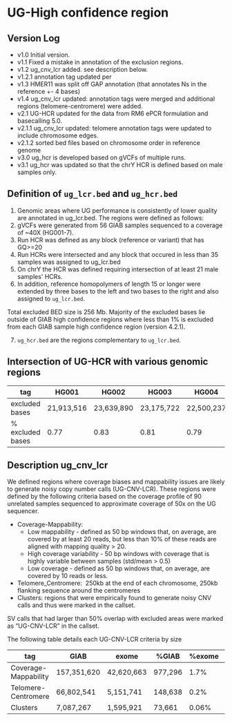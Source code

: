 # UG-High confidence region
## Version Log
* v1.0 Initial version.
* v1.1 Fixed a mistake in annotation of the exclusion regions.
* v1.2 ug_cnv_lcr added. see description below.
* v1.2.1 annotation tag updated per 
* v1.3 HMER11 was split off GAP annotation (that annotates Ns in the reference +- 4 bases) 
* v1.4 ug_cnv_lcr updated: annotation tags were merged and additional regions (telomere-centromere) were added. 
* v2.1 UG-HCR updated for the data from RM6 ePCR formulation and basecalling 5.0. 
* v2.1.1  ug_cnv_lcr updated: telomere annotation tags were updated to include chromosome edges.
* v2.1.2 sorted bed files based on chromosome order in reference genome
* v3.0 ug_hcr is developed based on gVCFs of multiple runs.
* v3.1 ug_hcr was updated so that the chrY HCR is defined based on male samples only.

## Definition of `ug_lcr.bed` and `ug_hcr.bed`

1. Genomic areas where UG performance is consistently of lower quality are annotated in ug_lcr.bed. The regions were defined as follows: 
2. gVCFs were generated from 56 GIAB samples sequenced to a coverage of ~40X (HG001-7). 
3. Run HCR was defined as any block (reference or variant) that has GQ>=20
4. Run HCRs were intersected and any block that occured in less than 35 samples was assigned to ug_lcr.bed
5. On chrY the HCR was defined requiring intersection of at least 21 male samples' HCRs.
6. In addition, reference homopolymers of length 15 or longer were extended by three bases to the left and two bases to the right and also assigned to `ug_lcr.bed`. 

 Total excluded BED size is 256 Mb. Majority of the excluded bases lie outside of GIAB high confidence regions where less than 1% is excluded from each GIAB sample high confidence region (version 4.2.1).  

7. `ug_hcr.bed` are the regions complementary to `ug_lcr.bed`. 



## Intersection of UG-HCR with various genomic regions

| tag | HG001 | HG002 | HG003 | HG004 | HG005 | HG006 | HG007 | exome | WG |
| --- | ----- | ----- | ----- | ----- | ----- | ----- | ----- | ----- | -- |
excluded bases | 21,913,516 | 23,639,890 | 23,175,722 | 22,500,237 | 19,207,155 | 21,368,823 | 21,324,483 | 1,014,035 | 256,672,961 |
% excluded bases | 0.77 | 0.83 | 0.81 | 0.79 | 0.68 | 0.75 | 0.75 | 3.06 | 7.90 |

## Description ug_cnv_lcr 

We defined regions where coverage biases and mappability issues are likely to generate noisy copy number calls (UG-CNV-LCR). These regions were defined by the following criteria based on the coverage profile of 90 unrelated samples sequenced to approximate coverage of 50x on the UG sequencer.  

* Coverage-Mappability: 
   * Low mappability - defined as 50 bp windows that, on average, are covered by at least 20 reads, but less than 10% of these reads are aligned with mapping quality > 20. 
   * High coverage variability - 50 bp windows with coverage that is highly variable between samples (std/mean > 0.5) 
   * Low coverage - defined as 50 bp windows that, on average, are covered by 10 reads or less. 
* Telomere_Centromere:  250kb at the end of each chromosome, 250kb flanking sequence around the centromeres 
* Clusters: regions that were empirically found to generate noisy CNV calls and thus were marked in the callset. 

SV calls that had larger than 50% overlap with excluded areas were marked as “UG-CNV-LCR” in the callset.  

The following table details each UG-CNV-LCR criteria by size

| tag                  | GIAB        | exome       | %GIAB        | %exome | %hg38 |
| -------------------- | ----------- | ------------ |-------------|--------|-------|
| Coverage-Mappability | 157,351,620 | 42,620,663   | 977,296 | 1.7% | 2.9% | 5.1% |
| Telomere-Centromere  | 66,802,541  | 5,151,741    | 148,638 | 0.2% | 0.4% | 2.2% |
| Clusters             | 7,087,267   | 1,595,921    | 73,661 | 0.06% | 0.2% | 0.2% |
